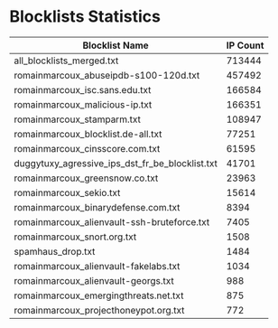 # Blocklists Statistics
| Blocklist Name | IP Count |
|----|----|
| all_blocklists_merged.txt | 713444 |
| romainmarcoux_abuseipdb-s100-120d.txt | 457492 |
| romainmarcoux_isc.sans.edu.txt | 166584 |
| romainmarcoux_malicious-ip.txt | 166351 |
| romainmarcoux_stamparm.txt | 108947 |
| romainmarcoux_blocklist.de-all.txt | 77251 |
| romainmarcoux_cinsscore.com.txt | 61595 |
| duggytuxy_agressive_ips_dst_fr_be_blocklist.txt | 41701 |
| romainmarcoux_greensnow.co.txt | 23963 |
| romainmarcoux_sekio.txt | 15614 |
| romainmarcoux_binarydefense.com.txt | 8394 |
| romainmarcoux_alienvault-ssh-bruteforce.txt | 7405 |
| romainmarcoux_snort.org.txt | 1508 |
| spamhaus_drop.txt | 1484 |
| romainmarcoux_alienvault-fakelabs.txt | 1034 |
| romainmarcoux_alienvault-georgs.txt | 988 |
| romainmarcoux_emergingthreats.net.txt | 875 |
| romainmarcoux_projecthoneypot.org.txt | 772 |
